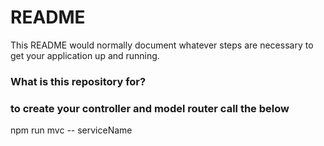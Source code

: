 # README #

This README would normally document whatever steps are necessary to get your application up and running.

### What is this repository for? ###

### to create your controller and model router call the below 
npm run mvc --  serviceName